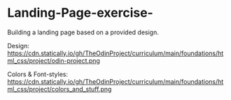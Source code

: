 # Landing-Page-exercise-
Building a landing page based on a provided design.

Design: https://cdn.statically.io/gh/TheOdinProject/curriculum/main/foundations/html_css/project/odin-project.png

Colors & Font-styles: https://cdn.statically.io/gh/TheOdinProject/curriculum/main/foundations/html_css/project/colors_and_stuff.png
